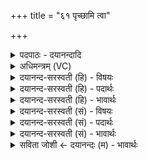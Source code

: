 +++
title = "६१ पृच्छामि त्वा"

+++
<details><summary>पदपाठः - दयानन्दादि</summary>

पृ॒च्छामि॑। त्वा॒। पर॑म्। अन्त॑म्। पृ॒थि॒व्याः। पृ॒च्छामि॑। यत्र॑। भुव॑नस्य। नाभिः॑। पृ॒च्छामि॑। त्वा॒। वृष्णः॑। अश्व॑स्य। रेतः॑। पृ॒च्छामि॑। वा॒चः। प॒र॒मम्। व्यो॒मेति॒ विऽओ॑म। ६१।
</details>

<details><summary>अधिमन्त्रम् (VC)</summary>

- प्रष्टा देवता
- प्रजापतिर्ऋषिः
- निचृत्त्रिष्टुप्
- धैवतः
</details>

<details><summary>दयानन्द-सरस्वती (हि) - विषयः</summary>

फिर भी अगले मन्त्र में प्रश्नों को कहते हैं ॥
</details>

<details><summary>दयानन्द-सरस्वती (हि) - पदार्थः</summary>

पदार्थान्वयभाषाः -  हे विद्वान् जन ! मैं (त्वा) आप को (पृथिव्याः) पृथिवी के (अन्तम्, परम्) परभाग अवधि को (पृच्छामि) पूछता (यत्र) जहाँ इस (भुवनस्य) लोक का (नाभिः) मध्य से खेंच के बन्धन करता है, उस को (पृच्छामि) पूछता हूँ। जो (वृष्णः) सेचनकर्त्ता (अश्वस्य) बलवान् पुरुष का (रेतः) पराक्रम है, उस को (पृच्छामि) पूछता हूँ और (वाचः) तीन वेदरूप वाणी के (परमम्) उत्तम (व्योम) आकाशरूप स्थान को (त्वा) आप से (पृच्छामि) पूछता हूँ, आप उत्तर कहिये ॥६१ ॥
</details>

<details><summary>दयानन्द-सरस्वती (हि) - भावार्थः</summary>

भावार्थभाषाः -  पृथिवी की सीमा क्या? जगत् का आकर्षण से बन्धन कौन? बली जन का पराक्रम कौन? और वाणी का पारगन्ता कौन है? इन चार प्रश्नों के उत्तर अगले मन्त्र में जानने चाहियें ॥६१ ॥
</details>

<details><summary>दयानन्द-सरस्वती (सं) - विषयः</summary>

पुनः प्रश्नानाह ॥
</details>

<details><summary>दयानन्द-सरस्वती (सं) - पदार्थः</summary>

पदार्थान्वयभाषाः -  हे विद्वन्नहं त्वा त्वां पृथिव्या अन्तं परं पृच्छामि यत्र भुवनस्य नाभिरस्ति, तं पृच्छामि यद् वृष्णोऽश्वस्य रेतोऽस्ति, तत्पृच्छामि वाचः परमं व्योम, त्वा पृच्छामीति वदोत्तराणि ॥६१ ॥
</details>

<details><summary>दयानन्द-सरस्वती (सं) - भावार्थः</summary>

भावार्थभाषाः -  पृथिव्याः सीमा लोकस्याकर्षणेन बन्धनं, बलिनो जनस्य पराक्रमो वाक्पारगश्च कोऽस्तीत्येतेषां प्रश्नानामुत्तराणि परस्मिन् मन्त्रे वेदितव्यानि ॥६१ ॥
</details>

<details><summary>सविता जोशी ← दयानन्दः (म) - भावार्थः</summary>

भावार्थभाषाः -  पृथ्वीची सीमा कोणती? या जगाचा आकर्षणकर्ता (धारणकर्ता) कोण आहे? पराक्रमी बलवान माणसांच्या पराक्रमाचा आधार कोणता? वाणीचा यथायोग्य उपयोग कोण करतो? या प्रश्नाची उत्तरे पुढील मंत्रात आहेत.
</details>